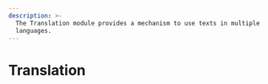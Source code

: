 ```yaml
---
description: >-
  The Translation module provides a mechanism to use texts in multiple
  languages.
---
```


# Translation

